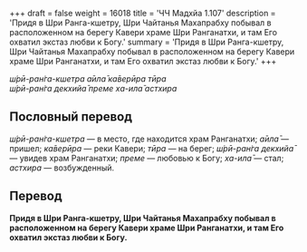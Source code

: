 +++
draft = false
weight = 16018
title = 'ЧЧ Мадхйа 1.107'
description = 'Придя в Шри Ранга-кшетру, Шри Чайтанья Махапрабху побывал в расположенном на берегу Кавери храме Шри Ранганатхи, и там Его охватил экстаз любви к Богу.'
summary = 'Придя в Шри Ранга-кшетру, Шри Чайтанья Махапрабху побывал в расположенном на берегу Кавери храме Шри Ранганатхи, и там Его охватил экстаз любви к Богу.'
+++

_ш́рӣ-ран̇га-кшетра а̄ила̄ ка̄верӣра тӣра  
ш́рӣ-ран̇га декхийа̄ преме ха-ила̄ астхира_

## Пословный перевод

_ш́рӣ_\-_ран̇га_\-_кшетра_ — в место, где находится храм Ранганатхи; _а̄ила̄_ — пришел; _ка̄верӣра_ — реки Кавери; _тӣра_ — на берег; _ш́рӣ_\-_ран̇га_ _декхийа̄_ — увидев храм Ранганатхи; _преме_ — любовью к Богу; _ха_\-_ила̄_ — стал; _астхира_ — возбужденный.

## Перевод

**Придя в Шри Ранга-кшетру, Шри Чайтанья Махапрабху побывал в расположенном на берегу Кавери храме Шри Ранганатхи, и там Его охватил экстаз любви к Богу.**
